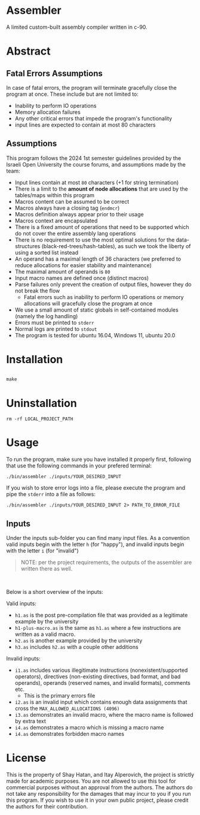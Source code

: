
# Assembler
A limited custom-built assembly compiler written in c-90.

# Abstract


## Fatal Errors Assumptions

In case of fatal errors, the program will terminate gracefully close the program at once. These include but are not limited to:

- Inability to perform IO operations
- Memory allocation failures
- Any other critical errors that impede the program's functionality
- input lines are expected to contain at most 80 characters


## Assumptions

This program follows the 2024 1st semester guidelines provided by the Israeli Open University the course forums, and assumptions made by the team:
- Input lines contain at most `80` characters (+1 for string termination)
- There is a limit to the **amount of node allocations** that are used by the tables/maps within this program
- Macros content can be assumed to be correct
- Macros always have a closing tag (`endmcr`)
- Macros definition always appear prior to their usage
- Macros context are encapsulated
- There is a fixed amount of operations that need to be supported which do not cover the entire assembly lang operations
- There is no requirement to use the most optimal solutions for the data-structures (black-red-trees/hash-tables), as such we took the liberty of using a sorted list instead
- An operand has a maximal length of 36 characters (we preferred to reduce allocations for easier stability and maintenance)
- The maximal amount of operands is `80`
- Input macro names are defined once (distinct macros) 
- Parse failures only prevent the creation of output files, however they do not break the flow
  - Fatal errors such as inability to perform IO operations or memory allocations will gracefully close the program at once
- We use a small amount of static globals in self-contained modules (namely the log handling)
- Errors must be printed to `stderr`
- Normal logs are printed to `stdout`
- The program is tested for ubuntu 16.04, Windows 11, ubuntu 20.0

# Installation
##
```shell
make
```
# Uninstallation
```shell
rm -rf LOCAL_PROJECT_PATH
```

# Usage

To run the program, make sure you have installed it properly first, following that use the following commands in your prefered terminal:
```shell
./bin/assembler ./inputs/YOUR_DESIRED_INPUT
```

If you wish to store error logs into a file, please execute the program and pipe the `stderr` into a file as follows:
```shell
./bin/assembler ./inputs/YOUR_DESIRED_INPUT 2> PATH_TO_ERROR_FILE
```

## Inputs
Under the inputs sub-folder you can find many input files. As a convention valid inputs begin with the letter `h` (for "happy"), and invalid inputs begin with the letter `i` (for "invalid")
>NOTE: per the project requirements, the outputs of the assembler are written there as well.
<br/>

Below is a short overview of the inputs:
<br />

Valid inputs:
- `h1.as` is the post pre-compilation file that was provided as a legitimate example by the university
- `h1-plus-macro.as` is the same as `h1.as` where a few instructions are written as a valid macro.
- `h2.as` is another example provided by the university
- `h3.as` includes `h2.as` with a couple other additions

Invalid inputs:
- `i1.as` includes various illegitimate instructions (nonexistent/supported operators), directives (non-existing directives, bad format, and bad operands), operands (reserved names, and invalid formats), comments etc.
  - This is the primary errors file
- `i2.as` is an invalid input which contains enough data assignments that cross the `MAX_ALLOWED_ALLOCATIONS (4096)`
- `i3.as` demonstrates an invalid macro, where the macro name is followed by extra text
- `i4.as` demonstrates a macro which is missing a macro name
- `i4.as` demonstrates forbidden macro names

# License
This is the property of Shay Hatan, and Itay Alperovich, the project is strictly made for academic purposes.
You are not allowed to use this tool for commercial purposes without an approval from the authors.
The authors do not take any responsibility for the damages that may incur to you if you run this program.
If you wish to use it in your own public project, please credit the authors for their contribution.